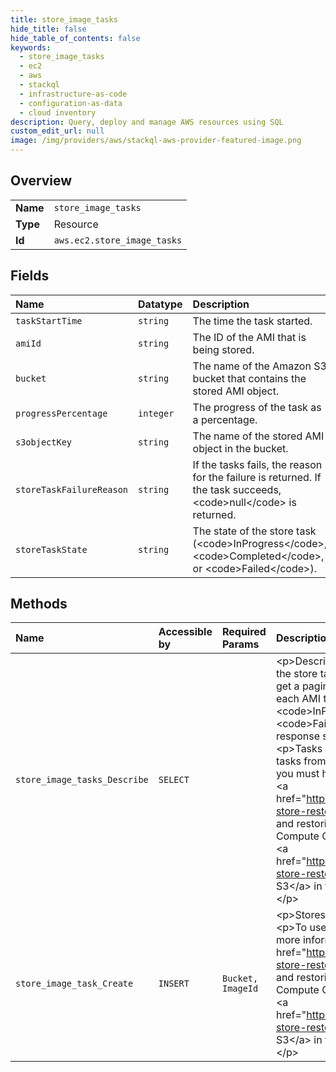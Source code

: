 ```yaml
---
title: store_image_tasks
hide_title: false
hide_table_of_contents: false
keywords:
  - store_image_tasks
  - ec2
  - aws    
  - stackql
  - infrastructure-as-code
  - configuration-as-data
  - cloud inventory
description: Query, deploy and manage AWS resources using SQL
custom_edit_url: null
image: /img/providers/aws/stackql-aws-provider-featured-image.png
---
```

  
    

## Overview
<table><tbody>
<tr><td><b>Name</b></td><td><code>store_image_tasks</code></td></tr>
<tr><td><b>Type</b></td><td>Resource</td></tr>
<tr><td><b>Id</b></td><td><code>aws.ec2.store_image_tasks</code></td></tr>
</tbody></table>

## Fields
| Name | Datatype | Description |
|:-----|:---------|:------------|
| `taskStartTime` | `string` | The time the task started. |
| `amiId` | `string` | The ID of the AMI that is being stored. |
| `bucket` | `string` | The name of the Amazon S3 bucket that contains the stored AMI object. |
| `progressPercentage` | `integer` | The progress of the task as a percentage. |
| `s3objectKey` | `string` | The name of the stored AMI object in the bucket. |
| `storeTaskFailureReason` | `string` | If the tasks fails, the reason for the failure is returned. If the task succeeds, &lt;code&gt;null&lt;/code&gt; is returned. |
| `storeTaskState` | `string` | The state of the store task (&lt;code&gt;InProgress&lt;/code&gt;, &lt;code&gt;Completed&lt;/code&gt;, or &lt;code&gt;Failed&lt;/code&gt;). |
## Methods
| Name | Accessible by | Required Params | Description |
|:-----|:--------------|:----------------|:------------|
| `store_image_tasks_Describe` | `SELECT` |  | &lt;p&gt;Describes the progress of the AMI store tasks. You can describe the store tasks for specified AMIs. If you don't specify the AMIs, you get a paginated list of store tasks from the last 31 days.&lt;/p&gt; &lt;p&gt;For each AMI task, the response indicates if the task is &lt;code&gt;InProgress&lt;/code&gt;, &lt;code&gt;Completed&lt;/code&gt;, or &lt;code&gt;Failed&lt;/code&gt;. For tasks &lt;code&gt;InProgress&lt;/code&gt;, the response shows the estimated progress as a percentage.&lt;/p&gt; &lt;p&gt;Tasks are listed in reverse chronological order. Currently, only tasks from the past 31 days can be viewed.&lt;/p&gt; &lt;p&gt;To use this API, you must have the required permissions. For more information, see &lt;a href="https://docs.aws.amazon.com/AWSEC2/latest/UserGuide/ami-store-restore.html#ami-s3-permissions"&gt;Permissions for storing and restoring AMIs using Amazon S3&lt;/a&gt; in the &lt;i&gt;Amazon Elastic Compute Cloud User Guide&lt;/i&gt;.&lt;/p&gt; &lt;p&gt;For more information, see &lt;a href="https://docs.aws.amazon.com/AWSEC2/latest/UserGuide/ami-store-restore.html"&gt;Store and restore an AMI using Amazon S3&lt;/a&gt; in the &lt;i&gt;Amazon Elastic Compute Cloud User Guide&lt;/i&gt;.&lt;/p&gt; |
| `store_image_task_Create` | `INSERT` | `Bucket, ImageId` | &lt;p&gt;Stores an AMI as a single object in an Amazon S3 bucket.&lt;/p&gt; &lt;p&gt;To use this API, you must have the required permissions. For more information, see &lt;a href="https://docs.aws.amazon.com/AWSEC2/latest/UserGuide/ami-store-restore.html#ami-s3-permissions"&gt;Permissions for storing and restoring AMIs using Amazon S3&lt;/a&gt; in the &lt;i&gt;Amazon Elastic Compute Cloud User Guide&lt;/i&gt;.&lt;/p&gt; &lt;p&gt;For more information, see &lt;a href="https://docs.aws.amazon.com/AWSEC2/latest/UserGuide/ami-store-restore.html"&gt;Store and restore an AMI using Amazon S3&lt;/a&gt; in the &lt;i&gt;Amazon Elastic Compute Cloud User Guide&lt;/i&gt;.&lt;/p&gt; |
